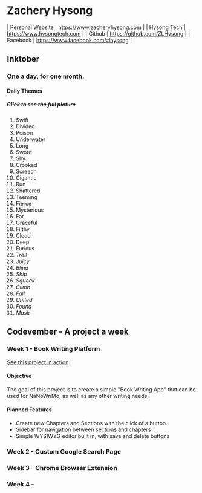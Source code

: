 # Zachery Hysong

| Personal Website          | https://www.zacheryhysong.com     |
| Hysong Tech               | https://www.hysongtech.com        |
| Github                    | https://github.com/ZLHysong       |
| Facebook                  | https://www.facebook.com/zlhysong |

## Inktober
### One a day, for one month.

#### Daily Themes
##### ~~Click to see the full picture~~

1. Swift
2. Divided
3. Poison
4. Underwater
5. Long
6. Sword
7. Shy
8. Crooked
9. Screech
10. Gigantic
11. Run
12. Shattered
13. Teeming
14. Fierce
15. Mysterious
16. Fat
17. Graceful
18. Filthy
19. Cloud
20. Deep
21. Furious 
22. _Trail_
23. _Juicy_
24. _Blind_
25. _Ship_
26. _Squeak_
27. _Climb_
28. _Fall_
29. _United_
30. _Found_
31. _Mask_

## Codevember - A project a week

### Week 1 - Book Writing Platform
[See this project in action](/BookPublisher)

#### Objective
The goal of this project is to create a simple "Book Writing App" that can be used for NaNoWriMo, as well as any other writing needs.

#### Planned Features
- Create new Chapters and Sections with the click of a button.
- Sidebar for navigation between sections and chapters
- Simple WYSIWYG editor built in, with save and delete buttons

### Week 2 - Custom Google Search Page

### Week 3 - Chrome Browser Extension

### Week 4 - 